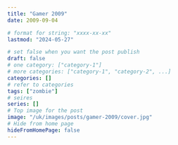 ```yaml
---
title: "Gamer 2009"
date: 2009-09-04

# format for string: "xxxx-xx-xx"
lastmod: "2024-05-27"

# set false when you want the post publish
draft: false
# one category: ["category-1"]
# more categories: ["category-1", "category-2", ...]
categories: []
# refer to categories
tags: ["zombie"]
# seires
series: []
# Top image for the post
image: "/uk/images/posts/gamer-2009/cover.jpg"
# Hide from home page
hideFromHomePage: false
---
```


<!--more-->